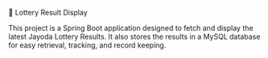 🎰 Lottery Result Display

This project is a Spring Boot application designed to fetch and display the latest Jayoda Lottery Results. It also stores the results in a MySQL database for easy retrieval, tracking, and record keeping.
